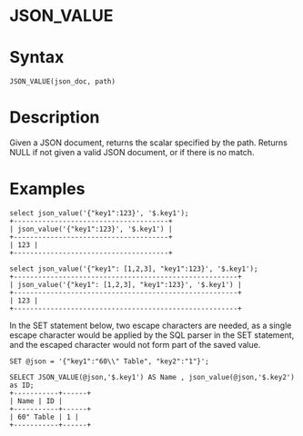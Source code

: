 # JSON_VALUE

#

# Syntax

```
JSON_VALUE(json_doc, path)
```

#

# Description

Given a JSON document, returns the scalar specified by the path. Returns NULL if not given a valid JSON document, or if there is no match.

#

# Examples

```
select json_value('{"key1":123}', '$.key1');
+--------------------------------------+
| json_value('{"key1":123}', '$.key1') |
+--------------------------------------+
| 123 |
+--------------------------------------+

select json_value('{"key1": [1,2,3], "key1":123}', '$.key1');
+-------------------------------------------------------+
| json_value('{"key1": [1,2,3], "key1":123}', '$.key1') |
+-------------------------------------------------------+
| 123 |
+-------------------------------------------------------+
```

In the SET statement below, two escape characters are needed, as a single escape character would be applied by the SQL parser in the SET statement, and the escaped character would not form part of the saved value.

```
SET @json = '{"key1":"60\\" Table", "key2":"1"}';

SELECT JSON_VALUE(@json,'$.key1') AS Name , json_value(@json,'$.key2') as ID;
+-----------+------+
| Name | ID |
+-----------+------+
| 60" Table | 1 |
+-----------+------+
```